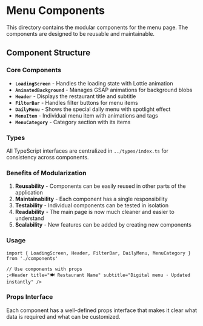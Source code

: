 # Menu Components

This directory contains the modular components for the menu page. The components are designed to be reusable and maintainable.

## Component Structure

### Core Components

- **`LoadingScreen`** - Handles the loading state with Lottie animation
- **`AnimatedBackground`** - Manages GSAP animations for background blobs
- **`Header`** - Displays the restaurant title and subtitle
- **`FilterBar`** - Handles filter buttons for menu items
- **`DailyMenu`** - Shows the special daily menu with spotlight effect
- **`MenuItem`** - Individual menu item with animations and tags
- **`MenuCategory`** - Category section with its items

### Types

All TypeScript interfaces are centralized in `../types/index.ts` for consistency across components.

### Benefits of Modularization

1. **Reusability** - Components can be easily reused in other parts of the application
2. **Maintainability** - Each component has a single responsibility
3. **Testability** - Individual components can be tested in isolation
4. **Readability** - The main page is now much cleaner and easier to understand
5. **Scalability** - New features can be added by creating new components

### Usage

```tsx
import { LoadingScreen, Header, FilterBar, DailyMenu, MenuCategory } from './components'

// Use components with props
;<Header title="🍽️ Restaurant Name" subtitle="Digital menu · Updated instantly" />
```

### Props Interface

Each component has a well-defined props interface that makes it clear what data is required and what can be customized.

